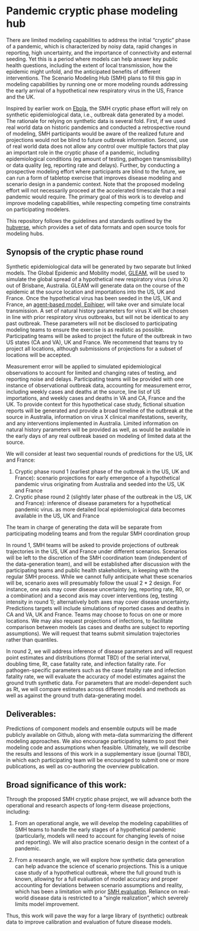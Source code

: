 # Pandemic cryptic phase modeling hub

There are limited modeling capabilities to address the initial “cryptic” phase
of a pandemic, which is characterized by noisy data, rapid changes in
reporting, high uncertainty, and the importance of connectivity and external
seeding. Yet this is a period where models can help answer key public health
questions, including the extent of local transmission, how the epidemic might
unfold, and the anticipated benefits of different interventions. The Scenario
Modeling Hub (SMH) plans to fill this gap in modeling capabilities by running
one or more modeling rounds addressing the early arrival of a hypothetical new
respiratory virus in the US, France and the UK. 

Inspired by earlier work on
[Ebola](https://pubmed.ncbi.nlm.nih.gov/28958414/), 
the SMH cryptic phase effort will rely on synthetic epidemiological
data, i.e., outbreak data generated by a model. The rationale for relying on
synthetic data is several fold. First, if we used real world data on historic
pandemics and conducted a retrospective round of modeling, SMH participants
would be aware of the realized future and projections would not be blind to
future outbreak information. Second, use of real world data does not allow any
control over multiple factors that play an important role in the cryptic phase
of a pandemic, including epidemiological conditions (eg amount of testing,
pathogen transmissibility) or data quality (eg, reporting rate and delays).
Further, by conducting a prospective modeling effort where participants are
blind to the future, we can run a form of tabletop exercise that improves
disease modeling and scenario design in a pandemic context. Note that the
proposed modeling effort will not necessarily proceed at the accelerated
timescale that a real pandemic would require. The primary goal of this work is
to develop and improve modeling capabilities, while respecting competing time
constraints on participating modelers.

This repository follows the guidelines and standards outlined by the 
[hubverse](https://hubverse.io/), which provides a set of data formats 
and open source tools for modeling hubs.

## Synopsis of the cryptic phase round

Synthetic epidemiological data will be generated by two separate but 
linked models. The Global Epidemic and Mobility model, 
[GLEAM](https://www.gleamproject.org/), will be used to simulate the 
global spread of a hypothetical new respiratory virus (virus X) out 
of Brisbane, Australia. GLEAM will generate data on the course of the 
epidemic at the source location and importations into the US, UK and France. 
Once the hypothetical virus has been seeded in the US, UK and France, an 
[agent-based model, Epihiper](https://academic.oup.com/pnasnexus/article/4/1/pgae557/7921484), 
will take over and simulate local transmission. A set of natural history 
parameters for virus X will be chosen in line with prior respiratory 
virus outbreaks, but will not be identical to any past outbreak. These 
parameters will not be disclosed to participating modeling teams to 
ensure the exercise is as realistic as possible. Participating teams 
will be asked to project the future of the outbreak in two US states (CA and VA), 
UK and France. We recommend that teams try to project all locations, although 
submissions of projections for a subset of locations will be accepted.

Measurement error will be applied to simulated epidemiological observations 
to account for limited and changing rates of testing, and reporting noise 
and delays. Participating teams will be provided with one instance of 
observational outbreak data, accounting for measurement error, including 
weekly cases and deaths at the source, line list of US importations, and 
weekly cases and deaths in VA and CA, France and the UK. To provide context 
for this hypothetical case study, fictional situation reports will be 
generated and provide a broad timeline of the outbreak at the source in 
Australia, information on virus X clinical manifestations, severity, and any 
interventions implemented in Australia. Limited information on natural history 
parameters will be provided as well, as would be available in the early 
days of any real outbreak based on modeling of limited data at the source. 

We will consider at least two sequential rounds of predictions for the 
US, UK and France:

1. Cryptic phase round 1 (earliest phase of the outbreak in the US, UK 
   and France): scenario projections for early emergence of a hypothetical 
   pandemic virus originating from Australia and seeded into the US, UK 
   and France
2. Cryptic phase round 2 (slightly later phase of the outbreak in the US, 
   UK and France): inference of disease parameters for a hypothetical 
   pandemic virus. as more detailed local epidemiological data becomes 
   available in the US, UK and France

The team in charge of generating the data will be separate from 
participating modeling teams and from the regular SMH coordination group

In round 1, SMH teams will be asked to provide projections of outbreak 
trajectories in the US, UK and France under different scenarios. Scenarios 
will be left to the discretion of the SMH coordination team (independent of 
the data-generation team), and will be established after discussion with the 
participating teams and public health stakeholders, in keeping with the 
regular SMH process. While we cannot fully anticipate what these scenarios will 
be, scenario axes will presumably follow the usual 2 * 2 design. For instance, 
one axis may cover disease uncertainty (eg, reporting rate, R0, or a combination) 
and a second axis may cover interventions (eg, testing intensity in round 1); 
alternatively both axes may cover disease uncertainty. Predictions targets will 
include simulations of reported cases and deaths in CA and VA, UK and France. 
Teams may choose to focus on one or more locations. We may also request 
projections of infections, to facilitate comparison between models (as cases 
and deaths are subject to reporting assumptions). We will request that teams 
submit simulation trajectories rather than quantiles.

In round 2, we will address inference of disease parameters and will request 
point estimates and distributions (format TBD) of the serial interval, doubling 
time, Rt, case fatality rate, and infection fatality rate. For pathogen-specific 
parameters such as the case fatality rate and infection fatality rate, we will 
evaluate the accuracy of model estimates against the ground truth synthetic data. 
For parameters that are model-dependent such as Rt, we will compare estimates 
across different models and methods as well as against the ground truth 
data-generating model. 

## Deliverables:

Predictions of component models and ensemble outputs will be made publicly 
available on Github, along with meta-data summarizing the different modeling 
approaches. We also encourage participating teams to post their modeling code 
and assumptions when feasible. Ultimately, we will describe the results and 
lessons of this work in a supplementary issue (journal TBD), in which each 
participating team will be encouraged to submit one or more publications, as 
well as co-authoring the overview publication. 

## Broad significance of this work:

Through the proposed SMH cryptic phase project, we will advance both the 
operational and research aspects of long-term disease projections, including:

1) From an operational angle, we will develop the modeling capabilities of 
SMH teams to handle the early stages of a hypothetical pandemic (particularly, 
models will need to account for changing levels of noise and reporting). We 
will also practice scenario design in the context of a pandemic. 

2) From a research angle, we will explore how synthetic data generation 
can help advance the science of scenario projections. This is a unique 
case study of a hypothetical outbreak, where the full ground truth is known, 
allowing for a full evaluation of model accuracy and proper accounting for 
deviations between scenario assumptions and reality, which has been a limitation 
with prior [SMH evaluation](https://www.nature.com/articles/s41467-023-42680-x). 
Reliance on real-world disease data is restricted to a “single realization”, 
which severely limits model improvement.

Thus, this work will pave the way for a large library of (synthetic) outbreak data 
to improve calibration and evaluation of future disease models. 

